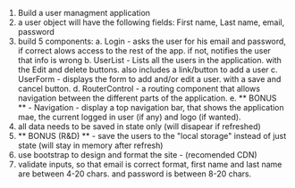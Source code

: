1. Build a user managment application
2. a user object will have the following fields: First name, Last name, email, password
3. build 5 components:
   a. Login - asks the user for his email and password, if correct alows access to the rest of the app. if not, notifies the user that info is wrong
   b. UserList - Lists all the users in the application. with the Edit and delete buttons. also includes a link/button to add a user
   c. UserForm - displays the form to add and/or edit a user. with a save and cancel button.
   d. RouterControl - a routing component that allows navigation between the different parts of the application.
   e. ** BONUS ** - Navigation - display a top navigation bar, that shows the application mae, the current logged in user (if any) and logo (if wanted).
4. all data needs to be saved in state only (will disapear if refreshed)
5. ** BONUS (R&D) ** - save the users to the "local storage" instead of just state (will stay in memory after refresh)
6. use bootstrap to design and format the site - (recomended CDN)
7. validate inputs, so that email is correct format, first name and last name are between 4-20 chars. and password is between 8-20 chars.
